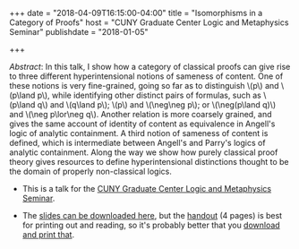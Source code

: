 +++
date = "2018-04-09T16:15:00-04:00"
title = "Isomorphisms in a Category of Proofs"
host = "CUNY Graduate Center Logic and Metaphysics Seminar"
publishdate = "2018-01-05"

+++

*Abstract*: In this talk, I show how a category of classical proofs can give rise to three different hyperintensional notions of sameness of content. One of these notions is very fine-grained, going so far as to distinguish \\(p\\) and \\(p\land p\\), while identifying other distinct pairs of formulas, such as \\(p\land q\\) and \\(q\land p\\); \\(p\\) and \\(\neg\neg p\\); or \\(\neg(p\land q)\\) and \\(\neg p\lor\neg q\\).  Another relation is more coarsely grained, and gives the same account of identity of content as equivalence in Angell's logic of analytic containment. A third notion of sameness of content is defined, which is intermediate between Angell's and Parry's logics of analytic containment. Along the way we show how purely classical proof theory gives resources to define hyperintensional distinctions thought to be the domain of properly non-classical logics.

* This is a talk for the [CUNY Graduate Center Logic and Metaphysics Seminar](https://logic.commons.gc.cuny.edu).

* The [slides can be downloaded here](/slides/isomorphisms-talk-cuny-2018.pdf), but the [handout](/handouts/isomorphisms-handout-cuny-2018.pdf) (4 pages) is best for printing out and reading, so it's probably better that you [download and print that](/handouts/isomorphisms-handout-cuny-2018.pdf).

